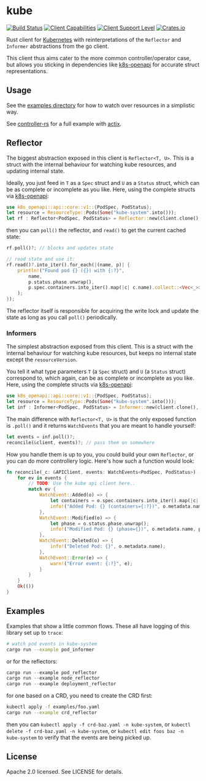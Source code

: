 # kube
[![Build Status](https://travis-ci.org/clux/kube-rs.svg?branch=master)](https://travis-ci.org/clux/kube-rs)
[![Client Capabilities](https://img.shields.io/badge/Kubernetes%20client-Silver-blue.svg?style=plastic&colorB=C0C0C0&colorA=306CE8)](http://bit.ly/kubernetes-client-capabilities-badge)
[![Client Support Level](https://img.shields.io/badge/kubernetes%20client-alpha-green.svg?style=plastic&colorA=306CE8)](http://bit.ly/kubernetes-client-support-badge)
[![Crates.io](https://img.shields.io/crates/v/kube.svg)](https://crates.io/crates/kube)

Rust client for [Kubernetes](http://kubernetes.io) with reinterpretations of the `Reflector` and `Informer` abstractions from the go client.

This client thus aims cater to the more common controller/operator case, but allows you sticking in dependencies like [k8s-openapi](https://github.com/Arnavion/k8s-openapi) for accurate struct representations.

## Usage
See the [examples directory](./examples) for how to watch over resources in a simplistic way.

See [controller-rs](https://github.com/clux/controller-rs) for a full example with [actix](https://actix.rs/).

## Reflector
The biggest abstraction exposed in this client is `Reflector<T, U>`. This is a struct with the internal behaviour for watching kube resources, and updating internal state.

Ideally, you just feed in `T` as a `Spec` struct and `U` as a `Status` struct, which can be as complete or incomplete as you like. Here, using the complete structs via [k8s-openapi](https://docs.rs/k8s-openapi/0.4.0/k8s_openapi/api/core/v1/struct.PodSpec.html):

```rust
use k8s_openapi::api::core::v1::{PodSpec, PodStatus};
let resource = ResourceType::Pods(Some("kube-system".into()));
let rf : Reflector<PodSpec, PodStatus> = Reflector::new(client.clone(), resource.into())?;
```

then you can `poll()` the reflector, and `read()` to get the current cached state:

```rust
rf.poll()?; // blocks and updates state

// read state and use it:
rf.read()?.into_iter().for_each(|(name, p)| {
    println!("Found pod {} ({}) with {:?}",
        name,
        p.status.phase.unwrap(),
        p.spec.containers.into_iter().map(|c| c.name).collect::<Vec<_>>(),
    );
});
```

The reflector itself is responsible for acquiring the write lock and update the state as long as you call `poll()` periodically.

### Informers
The simplest abstraction exposed from this client. This is a struct with the internal behaviour for watching kube resources, but keeps no internal state except the `resourceVersion`.

You tell it what type parameters `T`  (a `Spec` struct) and `U` (a `Status` struct) correspond to, which again, can be as complete or incomplete as you like. Here, using the complete structs via [k8s-openapi](https://docs.rs/k8s-openapi/0.4.0/k8s_openapi/api/core/v1/struct.PodSpec.html):

```rust
use k8s_openapi::api::core::v1::{PodSpec, PodStatus};
let resource = ResourceType::Pods(Some("kube-system".into()));
let inf : Informer<PodSpec, PodStatus> = Informer::new(client.clone(), resource.into())?;
```

The main difference with `Reflector<T, U>` is that the only exposed function is `.poll()` and it returns `WatchEvents` that you are meant to handle yourself:

```rust
let events = inf.poll()?;
reconcile(&client, events)?; // pass them on somewhere
```

How you handle them is up to you, you could build your own `Reflector`, or you can do more controllery logic. Here's how such a function would look:

```rust
fn reconcile(_c: &APIClient, events: WatchEvents<PodSpec, PodStatus>) -> Result<(), failure::Error> {
    for ev in events {
        // TODO: Use the kube api client here..
        match ev {
            WatchEvent::Added(o) => {
                let containers = o.spec.containers.into_iter().map(|c| c.name).collect::<Vec<_>>();
                info!("Added Pod: {} (containers={:?})", o.metadata.name, containers);
            },
            WatchEvent::Modified(o) => {
                let phase = o.status.phase.unwrap();
                info!("Modified Pod: {} (phase={})", o.metadata.name, phase);
            },
            WatchEvent::Deleted(o) => {
                info!("Deleted Pod: {}", o.metadata.name);
            },
            WatchEvent::Error(e) => {
                warn!("Error event: {:?}", e);
            }
        }
    }
    Ok(())
}
```

## Examples
Examples that show a little common flows. These all have logging of this library set up to `trace`:

```sh
# watch pod events in kube-system
cargo run --example pod_informer
```

or for the reflectors:

```rust
cargo run --example pod_reflector
cargo run --example node_reflector
cargo run --example deployment_reflector
```

for one based on a CRD, you need to create the CRD first:

```sh
kubectl apply -f examples/foo.yaml
cargo run --example crd_reflector
```

then you can `kubectl apply -f crd-baz.yaml -n kube-system`, or `kubectl delete -f crd-baz.yaml -n kube-system`, or `kubectl edit foos baz -n kube-system` to verify that the events are being picked up.

## License
Apache 2.0 licensed. See LICENSE for details.
